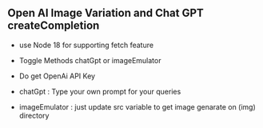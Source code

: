 ## Open AI Image Variation and Chat GPT createCompletion

- use Node 18 for supporting fetch feature

- Toggle Methods chatGpt or imageEmulator

- Do get OpenAi API Key

- chatGpt : Type your own prompt for your queries

- imageEmulator : just update src variable to get image genarate on (img) directory
